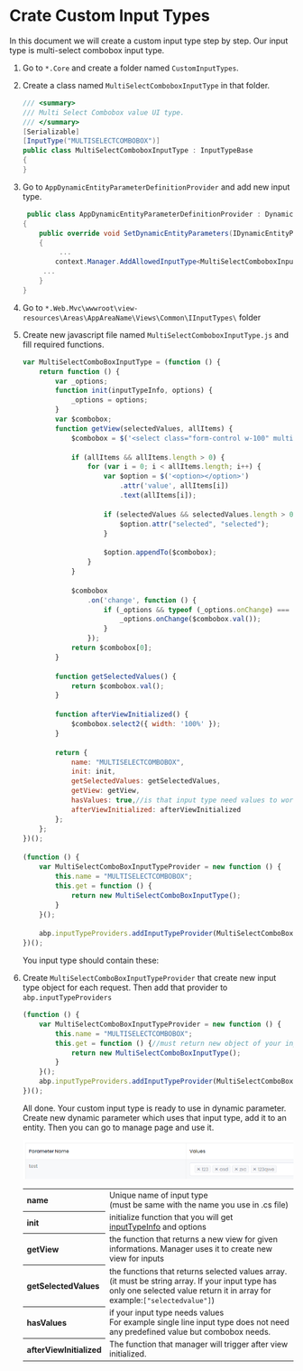 

# Crate Custom Input Types

In this document we will create a custom input type step by step. Our input type is multi-select combobox input type.

1. Go to `*.Core` and create a folder named `CustomInputTypes`.

2. Create a class named `MultiSelectComboboxInputType` in that folder.

   ```csharp
   /// <summary>
   /// Multi Select Combobox value UI type.
   /// </summary>
   [Serializable]
   [InputType("MULTISELECTCOMBOBOX")]
   public class MultiSelectComboboxInputType : InputTypeBase
   { 
   }
   ```

3. Go to `AppDynamicEntityParameterDefinitionProvider` and add new input type.

   ```csharp
    public class AppDynamicEntityParameterDefinitionProvider : DynamicEntityParameterDefinitionProvider
   {
       public override void SetDynamicEntityParameters(IDynamicEntityParameterDefinitionContext context)
       {
          	...
           context.Manager.AddAllowedInputType<MultiSelectComboboxInputType>();
   		...
       }
   }
   ```

4. Go to `*.Web.Mvc\wwwroot\view-resources\Areas\AppAreaName\Views\Common\IInputTypes\` folder

5. Create new javascript file named `MultiSelectComboboxInputType.js` and fill required functions.

   ```javascript
   var MultiSelectComboBoxInputType = (function () {
       return function () {
           var _options;
           function init(inputTypeInfo, options) {
               _options = options;
           }
           var $combobox;
           function getView(selectedValues, allItems) {
               $combobox = $('<select class="form-control w-100" multiple/>');
   
               if (allItems && allItems.length > 0) {
                   for (var i = 0; i < allItems.length; i++) {
                       var $option = $('<option></option>')
                           .attr('value', allItems[i])
                           .text(allItems[i]);
   
                       if (selectedValues && selectedValues.length > 0 && selectedValues.indexOf(allItems[i]) !== -1) {
                           $option.attr("selected", "selected");
                       }
   
                       $option.appendTo($combobox);
                   }
               }
   
               $combobox
                   .on('change', function () {
                       if (_options && typeof (_options.onChange) === "function") {
                           _options.onChange($combobox.val());
                       }
                   });
               return $combobox[0];
           }
   
           function getSelectedValues() {
               return $combobox.val();
           }
   
           function afterViewInitialized() {
               $combobox.select2({ width: '100%' });
           }
   
           return {
               name: "MULTISELECTCOMBOBOX",
               init: init,
               getSelectedValues: getSelectedValues,
               getView: getView,
               hasValues: true,//is that input type need values to work. For example dropdown need values to select.
               afterViewInitialized: afterViewInitialized
           };
       };
   })();
   
   (function () {
       var MultiSelectComboBoxInputTypeProvider = new function () {
           this.name = "MULTISELECTCOMBOBOX";
           this.get = function () {
               return new MultiSelectComboBoxInputType();
           }
       }();
   
       abp.inputTypeProviders.addInputTypeProvider(MultiSelectComboBoxInputTypeProvider);
   })();
   ```

   You input type should contain these:

   <table>
       <tbody>
           <tr>
               <th>name</th>
               <td>Unique name of input type <br/>(must be same with the name you use in .cs file)</td>
           </tr>
            <tr>
               <th>init</th>
               <td>initialize function that you will get <br/><a href="https://github.com/aspnetboilerplate/aspnetboilerplate/blob/dev/src/Abp/UI/Inputs/IInputType.cs">inputTypeInfo</a> and options</td>
           </tr>
             <tr>
               <th>getView</th>
               <td>the function that returns a new view for given informations. Manager uses it to create new view for inputs</td>
           </tr>
            <tr>
               <th>getSelectedValues</th>
               <td>the functions that returns selected values array.<br/> (it must be string array. If your input type has only one selected value return it in array for example:<code>["selectedvalue"]</code>)</td>
           </tr>
           <tr>
               <th>hasValues</th>
               <td>if your input type needs values <br/> For example single line input type does not need any predefined value but combobox needs.</td>
           </tr>
       <tr>
           <th>afterViewInitialized</th>
           <td>The function that manager will trigger after view initialized.</td>
       </tr>
   </tbody>

6. Create `MultiSelectComboBoxInputTypeProvider` that create new input type object for each request. Then add that provider to `abp.inputTypeProviders`

   ```javascript
   (function () {
       var MultiSelectComboBoxInputTypeProvider = new function () {
           this.name = "MULTISELECTCOMBOBOX";
           this.get = function () {//must return new object of your input type
               return new MultiSelectComboBoxInputType();
           }
       }();
       abp.inputTypeProviders.addInputTypeProvider(MultiSelectComboBoxInputTypeProvider);//add your input type provider to abp.inputTypeProviders
   })();
   ```

All done. Your custom input type is ready to use in dynamic parameter. Create new dynamic parameter which uses that input type, add it to an entity. Then you can go to manage page and use it. 

![custom-input-type-multi-select-combobox-mvc](images\custom-input-type-multi-select-combobox-mvc.png)